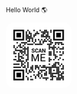 Hello World :earth_americas:   

<img style="border-radius: 20px; width: 150px; height: 150px"  src="./frame.png">

